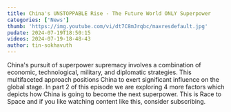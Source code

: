```yaml
---
title: China's UNSTOPPABLE Rise - The Future World ONLY Superpower
categories: ['News']
thumb: 'https://img.youtube.com/vi/dt7C8mJrqbc/maxresdefault.jpg'
pudate: 2024-07-19T18:50:15
videos: 2024-07-19-18-48-43
author: tin-sokhavuth
---
```

China's pursuit of superpower supremacy involves a combination of economic, technological, military, and diplomatic strategies. This multifaceted approach positions China to exert significant influence on the global stage. In part 2 of this episode we are exploring 4 more factors which depicts how China is going to become the next superpower. This is Race to Space and   if you like watching content like this, consider subscribing.